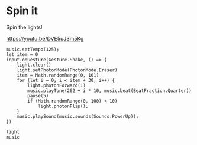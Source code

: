 # Spin it

Spin the lights!

https://youtu.be/DVE5uJ3m5Kg

```blocks
music.setTempo(125);
let item = 0
input.onGesture(Gesture.Shake, () => {
    light.clear()
    light.setPhotonMode(PhotonMode.Eraser)
    item = Math.randomRange(0, 101)
    for (let i = 0; i < item + 30; i++) {
        light.photonForward(1)
        music.playTone(262 + i * 10, music.beat(BeatFraction.Quarter))
        pause(5)
        if (Math.randomRange(0, 100) < 10)
            light.photonFlip();
    }
    music.playSound(music.sounds(Sounds.PowerUp));
})
```

```package
light
music
```